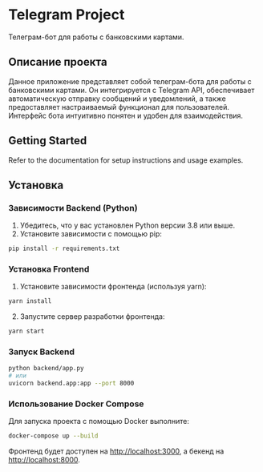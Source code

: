 # Telegram Project

Телеграм-бот для работы с банковскими картами.

## Описание проекта

Данное приложение представляет собой телеграм-бота для работы с банковскими картами. Он интегрируется с Telegram API, обеспечивает автоматическую отправку сообщений и уведомлений, а также предоставляет настраиваемый функционал для пользователей. Интерфейс бота интуитивно понятен и удобен для взаимодействия.

## Getting Started

Refer to the documentation for setup instructions and usage examples.

## Установка

### Зависимости Backend (Python)

1. Убедитесь, что у вас установлен Python версии 3.8 или выше.
2. Установите зависимости с помощью pip:

  ```bash
  pip install -r requirements.txt
  ```

### Установка Frontend

1. Установите зависимости фронтенда (используя yarn):

  ```bash
  yarn install
  ```

2. Запустите сервер разработки фронтенда:

  ```bash
  yarn start
  ```

### Запуск Backend

```bash
python backend/app.py
# или
uvicorn backend.app:app --port 8000
```

### Использование Docker Compose

Для запуска проекта с помощью Docker выполните:

```bash
docker-compose up --build
```

Фронтенд будет доступен на [http://localhost:3000](http://localhost:3000), а бекенд на [http://localhost:8000](http://localhost:8000).

